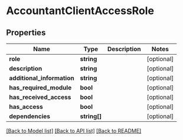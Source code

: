 # AccountantClientAccessRole

## Properties
Name | Type | Description | Notes
------------ | ------------- | ------------- | -------------
**role** | **string** |  | [optional] 
**description** | **string** |  | [optional] 
**additional_information** | **string** |  | [optional] 
**has_required_module** | **bool** |  | [optional] 
**has_received_access** | **bool** |  | [optional] 
**has_access** | **bool** |  | [optional] 
**dependencies** | **string[]** |  | [optional] 

[[Back to Model list]](../../README.md#documentation-for-models) [[Back to API list]](../../README.md#documentation-for-api-endpoints) [[Back to README]](../../README.md)

